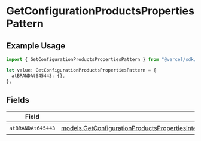# GetConfigurationProductsPropertiesPattern

## Example Usage

```typescript
import { GetConfigurationProductsPropertiesPattern } from "@vercel/sdk/models/getconfigurationproductsop.js";

let value: GetConfigurationProductsPropertiesPattern = {
  atBRANDAt645443: {},
};
```

## Fields

| Field                                                                                                                                                                                                                                          | Type                                                                                                                                                                                                                                           | Required                                                                                                                                                                                                                                       | Description                                                                                                                                                                                                                                    |
| ---------------------------------------------------------------------------------------------------------------------------------------------------------------------------------------------------------------------------------------------- | ---------------------------------------------------------------------------------------------------------------------------------------------------------------------------------------------------------------------------------------------- | ---------------------------------------------------------------------------------------------------------------------------------------------------------------------------------------------------------------------------------------------- | ---------------------------------------------------------------------------------------------------------------------------------------------------------------------------------------------------------------------------------------------- |
| `atBRANDAt645443`                                                                                                                                                                                                                              | [models.GetConfigurationProductsPropertiesIntegrationsResponse200ApplicationJSONResponseBodyProductsAtBRANDAt645443](../models/getconfigurationproductspropertiesintegrationsresponse200applicationjsonresponsebodyproductsatbrandat645443.md) | :heavy_check_mark:                                                                                                                                                                                                                             | N/A                                                                                                                                                                                                                                            |